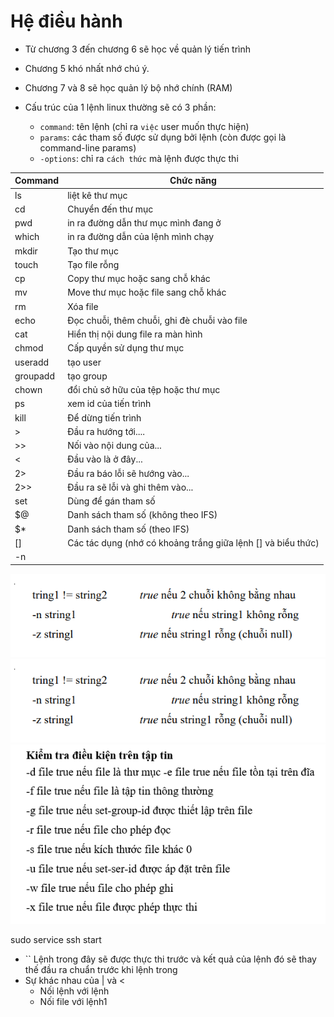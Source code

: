 # Hệ điều hành
- Từ chương 3 đến chương 6 sẽ học về quản lý tiến trình
-  Chương 5 khó nhất nhớ chú ý.
- Chương 7 và 8 sẽ học quản lý bộ nhớ chính (RAM)

- Cấu trúc của 1 lệnh linux thường sẽ có 3 phần:
  + `command`: tên lệnh (chỉ ra `việc` user muốn thực hiện)
  + `params`: các tham số được sử dụng bởi lệnh (còn được gọi là command-line params)
  + `-options`: chỉ ra `cách thức` mà lệnh được thực thi

| Command       | Chức năng                         |
|---------------------|-----------------------------------|
| ls        | liệt kê thư mục     |
| cd        | Chuyển đến thư mục            |
| pwd       | in ra đường dẫn thư mục mình đang ở        |
| which     | in ra đường dẫn của lệnh mình chạy        |
| mkdir     | Tạo thư mục         |
| touch     | Tạo file rỗng |
| cp        | Copy thư mục hoặc sang chỗ khác                    |
| mv        | Move thư mục hoặc file sang chỗ khác                |
| rm        | Xóa file               |                  |
| echo      | Đọc chuỗi, thêm chuỗi, ghi đè chuỗi vào file      |
| cat       | Hiển thị nội dung file ra màn hình       |
| chmod     | Cấp quyền sử dụng thư mục |
| useradd   | tạo user      |
| groupadd  | tạo group |
| chown     | đổi chủ sở hữu của tệp hoặc thư mục |
| ps        | xem id của tiến trình          |
| kill      | Để dừng tiến trình        |
| >         | Đầu ra hướng tới.... |
| >>        | Nối vào nội dung của... |
| <         | Đầu vào là ở đây... |
| 2>        | Đầu ra báo lỗi sẽ hướng vào... |
| 2>>       | Đầu ra sẽ lỗi và ghi thêm vào... |
| set       | Dùng để gán tham số               |
| $@        | Danh sách tham số (không theo IFS) |
| $*        | Danh sách tham số (theo IFS)  |
| []        | Các tác dụng (nhớ có khoảng trắng giữa lệnh [] và biểu thức)      |
| -n


![alt text](<OS_image/image copy.png>)
![alt text](<OS_image/image copy.png>)
![alt text](<OS_image/image copy 3.png>)

sudo service ssh start
- `` Lệnh trong đây sẽ được thực thi trước và kết quả của lệnh đó sẽ thay thế đầu ra chuẩn trước khi lệnh trong 
- Sự khác nhau của | và <
  + Nối lệnh với lệnh
  + Nối file với lệnh1

